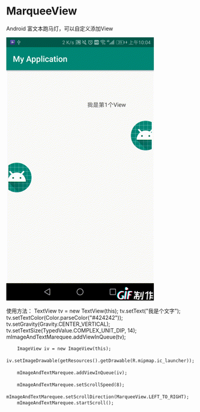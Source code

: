 # MarqueeView
Android 富文本跑马灯，可以自定义添加View


![image](https://github.com/superqianqian/MarqueeView/blob/master/app/src/main/res/drawable/1557367759769.gif)



使用方法：
        TextView tv = new TextView(this);
        tv.setText("我是个文字");
        tv.setTextColor(Color.parseColor("#424242"));
        tv.setGravity(Gravity.CENTER_VERTICAL);
        tv.setTextSize(TypedValue.COMPLEX_UNIT_DIP, 14);
        mImageAndTextMarequee.addViewInQueue(tv);

        ImageView iv = new ImageView(this);
        iv.setImageDrawable(getResources().getDrawable(R.mipmap.ic_launcher));

        mImageAndTextMarequee.addViewInQueue(iv);

        mImageAndTextMarequee.setScrollSpeed(8);
        mImageAndTextMarequee.setScrollDirection(MarqueeView.LEFT_TO_RIGHT);
        mImageAndTextMarequee.startScroll();
